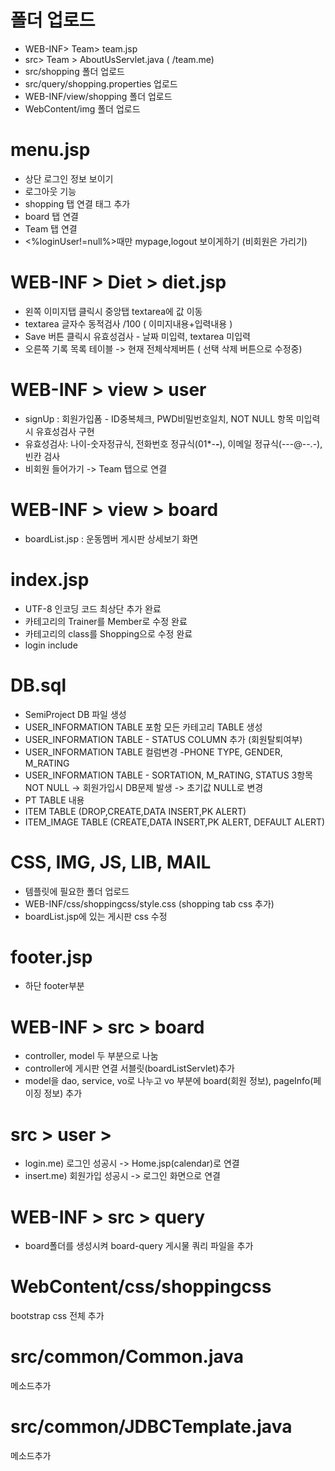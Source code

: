 # 폴더 업로드
  - WEB-INF> Team> team.jsp
  - src> Team > AboutUsServlet.java ( /team.me)
  - src/shopping 폴더 업로드
  - src/query/shopping.properties 업로드
  - WEB-INF/view/shopping 폴더 업로드
  - WebContent/img 폴더 업로드

# menu.jsp
- 상단 로그인 정보 보이기
- 로그아웃 기능
- shopping 탭 연결 태그 추가
- board 탭 연결 
- Team 탭 연결
- <%loginUser!=null%>때만 mypage,logout 보이게하기 (비회원은 가리기)

# WEB-INF > Diet > diet.jsp
- 왼쪽 이미지탭 클릭시 중앙탭 textarea에 값 이동
- textarea 글자수 동적검사 /100 ( 이미지내용+입력내용 )
- Save 버튼 클릭시 유효성검사 - 날짜 미입력, textarea 미입력
- 오른쪽 기록 목록 테이블 -> 현재 전체삭제버튼 ( 선택 삭제 버튼으로 수정중)

# WEB-INF > view > user
- signUp : 회원가입폼 - ID중복체크, PWD비밀번호일치, NOT NULL 항목 미입력시 유효성검사 구현
- 유효성검사: 나이-숫자정규식, 전화번호 정규식(01*-***-***), 이메일 정규식(---@--.-), 빈칸 검사
- 비회원 들어가기 -> Team 탭으로 연결

# WEB-INF > view > board
- boardList.jsp : 운동멤버 게시판 상세보기 화면

# index.jsp
  - UTF-8 인코딩 코드 최상단 추가 완료
  - 카테고리의 Trainer를 Member로 수정 완료
  - 카테고리의 class를 Shopping으로 수정 완료
  - login include

# DB.sql
 - SemiProject DB 파일 생성
 - USER_INFORMATION TABLE 포함 모든 카테고리 TABLE 생성
 - USER_INFORMATION TABLE - STATUS COLUMN 추가 (회원탈퇴여부)
 - USER_INFORMATION TABLE 컬럼변경 -PHONE TYPE, GENDER, M_RATING
 - USER_INFORMATION TABLE - SORTATION, M_RATING, STATUS 3항목 NOT NULL -> 회원가입시 DB문제 발생 -> 초기값 NULL로 변경
 - PT TABLE 내용 
 - ITEM TABLE (DROP,CREATE,DATA INSERT,PK ALERT) 
 - ITEM_IMAGE TABLE (CREATE,DATA INSERT,PK ALERT, DEFAULT ALERT)  
 
# CSS, IMG, JS, LIB, MAIL
 - 템플릿에 필요한 폴더 업로드
 - WEB-INF/css/shoppingcss/style.css (shopping tab css 추가)
 - boardList.jsp에 있는 게시판 css 수정 

# footer.jsp
- 하단 footer부분

# WEB-INF > src > board
- controller, model 두 부분으로 나눔 
- controller에 게시판 연결 서블릿(boardListServlet)추가 
- model을 dao, service, vo로 나누고 vo 부분에 board(회원 정보), pageInfo(페이징 정보) 추가

# src > user > 
- login.me) 로그인 성공시 -> Home.jsp(calendar)로 연결
- insert.me) 회원가입 성공시 -> 로그인 화면으로 연결

# WEB-INF > src > query
- board폴더를 생성시켜 board-query 게시물 쿼리 파일을 추가 

# WebContent/css/shoppingcss
  bootstrap css 전체 추가

# src/common/Common.java
메소드추가
# src/common/JDBCTemplate.java
메소드추가
